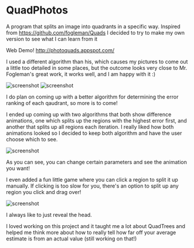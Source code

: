 # QuadPhotos
A program that splits an image into quadrants in a specific way. Inspired from https://github.com/fogleman/Quads I decided to try to make my own version to see what I can learn from it

Web Demo! http://photoquads.appspot.com/

I used a different algorithm than his, which causes my pictures to come out a little too detailed in some places, but 
the outcome looks very close to Mr. Fogleman's great work, it works well, and I am happy with it :)

![screenshot](http://i.imgur.com/SIAm64D.png)
![screenshot](http://i.imgur.com/SPakiyN.png)

I do plan on coming up with a better algorithm for determining the error ranking of each qaudrant, so more is to come!

I ended up coming up with two algorithms that both show difference animations, one which splits up the regions with the highest error first, and another that splits up all regions each iteration.
I really liked how both animations looked so I decided to keep both algorithm and have the user choose which to see.

![screenshot](http://i.imgur.com/IKyBpnD.png)

As you can see, you can change certain parameters and see the animation you want!

I even added a fun little game where you can click a region to split it up manually. If clicking is too slow for you, there's an option to split up any region you click and drag over!

![screenshot](http://i.imgur.com/qwOCDzH.png)

I always like to just reveal the head.

I loved working on this project and it taught me a lot about QuadTrees and helped me think more about
how to really tell how far off your average estimate is from an actual value (still working on that!)

